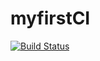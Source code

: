# myfirstCI

[![Build Status](https://github.com/NicolasMatheisen/myfirstCI/actions/workflows/lint.yml/badge.svg?branch=main)](https://github.com/NicolasMatheisen/myfirstCI/actions)
